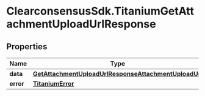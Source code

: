 # ClearconsensusSdk.TitaniumGetAttachmentUploadUrlResponse

## Properties

Name | Type | Description | Notes
------------ | ------------- | ------------- | -------------
**data** | [**GetAttachmentUploadUrlResponseAttachmentUploadUrl**](GetAttachmentUploadUrlResponseAttachmentUploadUrl.md) |  | [optional] 
**error** | [**TitaniumError**](TitaniumError.md) |  | [optional] 


